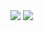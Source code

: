 <img src='img/header.gif'>
<img src="https://readme-typing-svg.herokuapp.com/?color=007acc&size=35&center=true&weight=700&size=40&pause=1500&&vCenter=true&width=1000&lines=𝙷𝚒+𝚒'𝚖+𝚉𝚊𝚑𝚛𝚊+,+𝚊+𝙹𝚞𝚗𝚒𝚘𝚛+𝙵𝚞𝚕𝚕-𝚂𝚝𝚊𝚌𝚔+𝚆𝚎𝚋+𝙳𝚎𝚟𝚎𝚕𝚘𝚙𝚎𝚛+m">